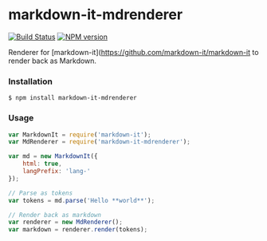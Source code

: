 # markdown-it-mdrenderer

[![Build Status](https://travis-ci.org/GitbookIO/markdown-it-mdrenderer.png?branch=master)](https://travis-ci.org/GitbookIO/markdown-it-mdrenderer)
[![NPM version](https://badge.fury.io/js/markdown-it-mdrenderer.svg)](http://badge.fury.io/js/markdown-it-mdrenderer)

Renderer for [markdown-it](https://github.com/markdown-it/markdown-it to render back as Markdown.

### Installation

```
$ npm install markdown-it-mdrenderer
```

### Usage

```js
var MarkdownIt = require('markdown-it');
var MdRenderer = require('markdown-it-mdrenderer');

var md = new MarkdownIt({
    html: true,
    langPrefix: 'lang-'
});

// Parse as tokens
var tokens = md.parse('Hello **world**');

// Render back as markdown
var renderer = new MdRenderer();
var markdown = renderer.render(tokens);
```
